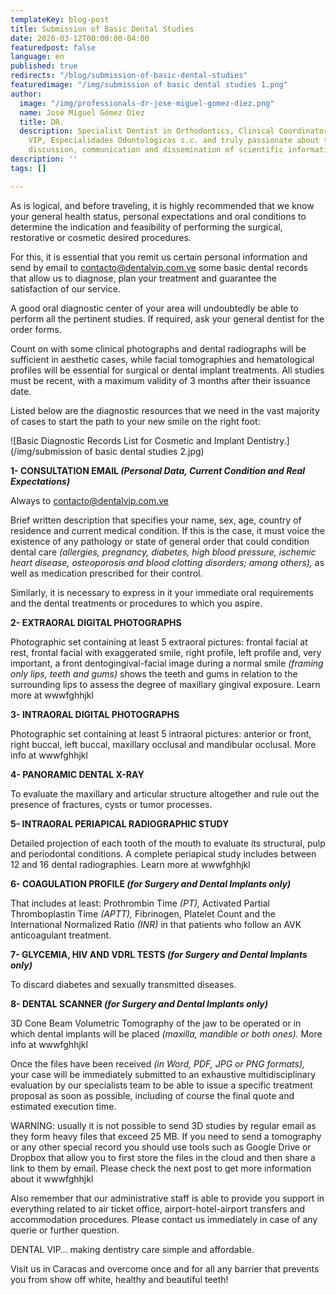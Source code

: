 ```yaml
---
templateKey: blog-post
title: Submission of Basic Dental Studies
date: 2020-03-12T00:00:00-04:00
featuredpost: false
language: en
published: true
redirects: "/blog/submission-of-basic-dental-studies"
featuredimage: "/img/submission of basic dental studies 1.png"
author:
  image: "/img/professionals-dr-jose-miguel-gomez-diez.png"
  name: José Miguel Gómez Díez
  title: DR.
  description: Specialist Dentist in Orthodontics, Clinical Coordinator of DENTAL
    VIP, Especialidades Odontológicas s.c. and truly passionate about the analysis,
    discussion, communication and dissemination of scientific information.
description: ''
tags: []

---
```

As is logical, and before traveling, it is highly recommended that we know your general health status, personal expectations and oral conditions to determine the indication and feasibility of performing the surgical, restorative or cosmetic desired procedures.

For this, it is essential that you remit us certain personal information and send by email to [contacto@dentalvip.com.ve](mailto:contacto@dentalvip.com.ve) some basic dental records that allow us to diagnose, plan your treatment and guarantee the satisfaction of our service.

A good oral diagnostic center of your area will undoubtedly be able to perform all the pertinent studies. If required, ask your general dentist for the order forms.

Count on with some clinical photographs and dental radiographs will be sufficient in aesthetic cases, while facial tomographies and hematological profiles will be essential for surgical or dental implant treatments. All studies must be recent, with a maximum validity of 3 months after their issuance date.

Listed below are the diagnostic resources that we need in the vast majority of cases to start the path to your new smile on the right foot:

![Basic Diagnostic Records List for Cosmetic and Implant Dentistry.](/img/submission of basic dental studies 2.jpg)

**1- CONSULTATION EMAIL _(Personal Data, Current Condition and Real Expectations)_**

Always to [contacto@dentalvip.com.ve](mailto:contacto@dentalvip.com.ve)

Brief written description that specifies your name, sex, age, country of residence and current medical condition. If this is the case, it must voice the existence of any pathology or state of general order that could condition dental care _(allergies, pregnancy, diabetes, high blood pressure, ischemic heart disease, osteoporosis and blood clotting disorders; among others),_ as well as medication prescribed for their control.

Similarly, it is necessary to express in it your immediate oral requirements and the dental treatments or procedures to which you aspire.

**2- EXTRAORAL DIGITAL PHOTOGRAPHS**

Photographic set containing at least 5 extraoral pictures: frontal facial at rest, frontal facial with exaggerated smile, right profile, left profile and, very important, a front dentogingival-facial image during a normal smile _(framing only lips, teeth and gums)_ shows the teeth and gums in relation to the surrounding lips to assess the degree of maxillary gingival exposure. Learn more at wwwfghhjkl

**3- INTRAORAL DIGITAL PHOTOGRAPHS**

Photographic set containing at least 5 intraoral pictures: anterior or front, right buccal, left buccal, maxillary occlusal and mandibular occlusal. More info at wwwfghhjkl

**4- PANORAMIC DENTAL X-RAY**

To evaluate the maxillary and articular structure altogether and rule out the presence of fractures, cysts or tumor processes.

**5- INTRAORAL PERIAPICAL RADIOGRAPHIC STUDY**

Detailed projection of each tooth of the mouth to evaluate its structural, pulp and periodontal conditions. A complete periapical study includes between 12 and 16 dental radiographies. Learn more at wwwfghhjkl

**6- COAGULATION PROFILE _(for Surgery and Dental Implants only)_**

That includes at least: Prothrombin Time _(PT),_ Activated Partial Thromboplastin Time _(APTT),_ Fibrinogen, Platelet Count and the International Normalized Ratio _(INR)_ in that patients who follow an AVK anticoagulant treatment.

**7- GLYCEMIA, HIV AND VDRL TESTS _(for Surgery and Dental Implants only)_**

To discard diabetes and sexually transmitted diseases.

**8- DENTAL SCANNER _(for Surgery and Dental Implants only)_**

3D Cone Beam Volumetric Tomography of the jaw to be operated or in which dental implants will be placed _(maxilla, mandible or both ones)._ More info at wwwfghhjkl

Once the files have been received _(in Word, PDF, JPG or PNG formats),_ your case will be immediately submitted to an exhaustive multidisciplinary evaluation by our specialists team to be able to issue a specific treatment proposal as soon as possible, including of course the final quote and estimated execution time.

WARNING: usually it is not possible to send 3D studies by regular email as they form heavy files that exceed 25 MB. If you need to send a tomography or any other special record you should use tools such as Google Drive or Dropbox that allow you to first store the files in the cloud and then share a link to them by email. Please check the next post to get more information about it wwwfghhjkl

Also remember that our administrative staff is able to provide you support in everything related to air ticket office, airport-hotel-airport transfers and accommodation procedures. Please contact us immediately in case of any querie or further question.

DENTAL VIP… making dentistry care simple and affordable.

Visit us in Caracas and overcome once and for all any barrier that prevents you from show off white, healthy and beautiful teeth!